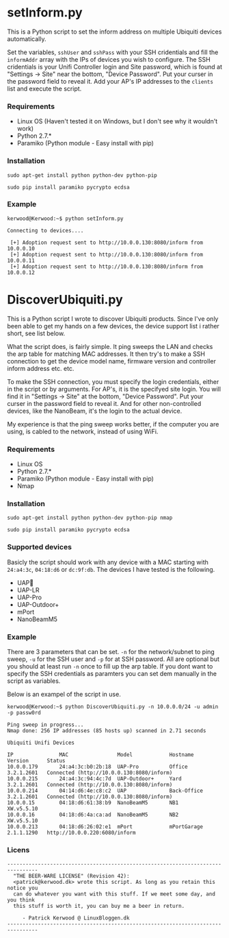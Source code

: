 setInform.py
=========================
This is a Python script to set the inform address on multiple Ubiquiti devices automatically.

Set the variables, `sshUser` and `sshPass` with your SSH cridentials and fill the `informAddr` array with the IPs of devices you wish to configure. The SSH cridentials is your Unifi Controller login and Site password, which is found at "Settings -> Site" near the bottom, "Device Password". Put your curser in the password field to reveal it. Add your AP's IP addresses to the `clients` list and execute the script.

### Requirements
 - Linux OS (Haven't tested it on Windows, but I don't see why it wouldn't work)
 - Python 2.7.*
 - Paramiko (Python module - Easy install with pip)

### Installation
```
sudo apt-get install python python-dev python-pip
```
```
sudo pip install paramiko pycrypto ecdsa
```

### Example

```
kerwood@Kerwood:~$ python setInform.py 

Connecting to devices....

 [+] Adoption request sent to http://10.0.0.130:8080/inform from 10.0.0.10 
 [+] Adoption request sent to http://10.0.0.130:8080/inform from 10.0.0.11 
 [+] Adoption request sent to http://10.0.0.130:8080/inform from 10.0.0.12
 ```

DiscoverUbiquiti.py
=========================

This is a Python script I wrote to discover Ubiquiti products. Since I've only been able to get my hands on a few devices, the device support list i rather short, see list below. 

What the script does, is fairly simple. It ping sweeps the LAN and checks the arp table for matching MAC addresses. It then try's to make a SSH connection to get the device model name, firmware version and controller inform address etc. etc.

To make the SSH connection, you must specify the login credentials, either in the script or by arguments. For AP's, it is the specifyed site login. You will find it in "Settings -> Site" at the bottom, "Device Password". Put your curser in the password field to reveal it. And for other non-controlled devices, like the NanoBeam, it's the login to the actual device.

My experience is that the ping sweep works better, if the computer you are using, is cabled to the network, instead of using WiFi.

### Requirements
 - Linux OS
 - Python 2.7.*
 - Paramiko (Python module - Easy install with pip)
 - Nmap

### Installation
```
sudo apt-get install python python-dev python-pip nmap
```
```
sudo pip install paramiko pycrypto ecdsa
```

### Supported devices
Basicly the script should work with any device with a MAC starting with `24:a4:3c`, `04:18:d6` or `dc:9f:db`.
The devices I have tested is the following.
 - UAP
 - UAP-LR
 - UAP-Pro
 - UAP-Outdoor+
 - mPort
 - NanoBeamM5

### Example

There are 3 parameters that can be set. `-n` for the network/subnet to ping sweep, `-u` for the SSH user and `-p` for at SSH password. All are optional but you should at least run `-n` once to fill up the arp table. If you dont want to specify the SSH credentials as paramters you can set dem manually in the script as variables.  

Below is an exampel of the script in use.



```
kerwood@Kerwood:~$ python DiscoverUbiquiti.py -n 10.0.0.0/24 -u admin -p passw0rd

Ping sweep in progress...
Nmap done: 256 IP addresses (85 hosts up) scanned in 2.71 seconds

Ubiquiti Unifi Devices

IP               MAC                Model            Hostname           Version      Status     
10.0.0.179       24:a4:3c:b0:2b:18  UAP-Pro          Office             3.2.1.2601   Connected (http://10.0.0.130:8080/inform)    
10.0.0.215       24:a4:3c:94:4c:7d  UAP-Outdoor+     Yard               3.2.1.2601   Connected (http://10.0.0.130:8080/inform)
10.0.0.214       04:14:d6:4e:c8:c2  UAP              Back-Office        3.2.1.2601   Connected (http://10.0.0.130:8080/inform) 
10.0.0.15        04:18:d6:61:38:b9  NanoBeamM5       NB1                XW.v5.5.10                                                
10.0.0.16        04:18:d6:4a:ca:ad  NanoBeamM5       NB2                XW.v5.5.10                                                
10.0.0.213       04:18:d6:26:02:e1  mPort            mPortGarage        2.1.1.1290   http://10.0.0.220:6080/inform
```

### Licens
```
--------------------------------------------------------------------------------
  "THE BEER-WARE LICENSE" (Revision 42):
  <patrick@kerwood.dk> wrote this script. As long as you retain this notice you
  can do whatever you want with this stuff. If we meet some day, and you think
  this stuff is worth it, you can buy me a beer in return. 
  
     - Patrick Kerwood @ LinuxBloggen.dk
--------------------------------------------------------------------------------
```
